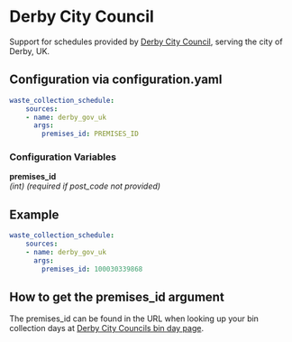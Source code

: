 # Derby City Council

Support for schedules provided by [Derby City Council](https://secure.derby.gov.uk/binday/), serving the
city of Derby, UK.

## Configuration via configuration.yaml

```yaml
waste_collection_schedule:
    sources:
    - name: derby_gov_uk
      args:
        premises_id: PREMISES_ID
```

### Configuration Variables

**premises_id**  
*(int) (required if post_code not provided)*

## Example

```yaml
waste_collection_schedule:
    sources:
    - name: derby_gov_uk
      args:
        premises_id: 100030339868
```

## How to get the premises_id argument

The premises_id can be found in the URL when looking up your
bin collection days at [Derby City Councils bin day page](https://secure.derby.gov.uk/binday/).
